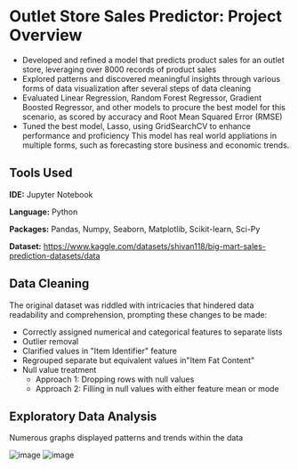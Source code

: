 # Outlet Store Sales Predictor: Project Overview
- Developed and refined a model that predicts product sales for an outlet store, leveraging over 8000 records of product sales
- Explored patterns and discovered meaningful insights through various forms of data visualization after several steps of data cleaning
- Evaluated Linear Regression, Random Forest Regressor, Gradient Boosted Regressor, and other models to procure the best model for this scenario, as scored by accuracy and Root Mean Squared Error (RMSE)
- Tuned the best model, Lasso, using GridSearchCV to enhance performance and proficiency
This model has real world appliations in multiple forms, such as forecasting store business and economic trends.

## Tools Used
**IDE:** Jupyter Notebook

**Language:** Python

**Packages:** Pandas, Numpy, Seaborn, Matplotlib, Scikit-learn, Sci-Py

**Dataset:** https://www.kaggle.com/datasets/shivan118/big-mart-sales-prediction-datasets/data

## Data Cleaning

The original dataset was riddled with intricacies that hindered data readability and comprehension, prompting these changes to be made:
- Correctly assigned numerical and categorical features to separate lists
- Outlier removal
- Clarified values in "Item Identifier" feature
- Regrouped separate but equivalent values in"Item Fat Content"
- Null value treatment
  - Approach 1: Dropping rows with null values
  - Approach 2: Filling in null values with either feature mean or mode

## Exploratory Data Analysis
Numerous graphs displayed patterns and trends within the data

![image](https://github.com/kyle-flores/Outlet-Store-Sales-Predictor/assets/153465652/28e77d30-889c-4192-86f1-ff7d49846964)
![image](https://github.com/kyle-flores/Outlet-Store-Sales-Predictor/assets/153465652/77f2e477-0ed2-4df8-a2db-27293cbcc35f)


